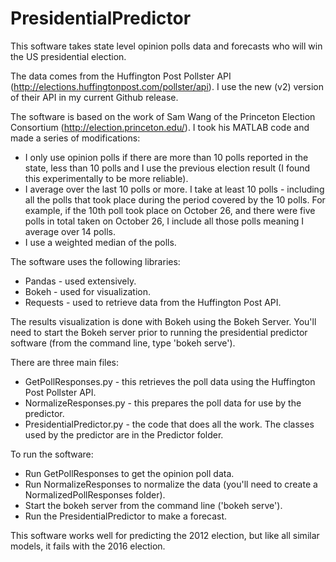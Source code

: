 # PresidentialPredictor #

This software takes state level opinion polls data and forecasts who will win the US presidential election.

The data comes from the Huffington Post Pollster API (http://elections.huffingtonpost.com/pollster/api). I use the new (v2) version of their API in my current Github release. 

The software is based on the work of Sam Wang of the Princeton Election Consortium (http://election.princeton.edu/). I took his MATLAB code and made a series of modifications:
* I only use opinion polls if there are more than 10 polls reported in the state, less than 10 polls and I use the previous election result (I found this experimentally to be more reliable).
* I average over the last 10 polls or more. I take at least 10 polls - including all the polls that took place during the period covered by the 10 polls. For example, if the 10th poll took place on October 26, and there were five polls in total taken on October 26, I include all those polls meaning I average over 14 polls.
* I use a weighted median of the polls.

The software uses the following libraries:
* Pandas - used extensively.
* Bokeh - used for visualization.
* Requests - used to retrieve data from the Huffington Post API.

The results visualization is done with Bokeh using the Bokeh Server. You'll need to start the Bokeh server prior to running the presidential predictor software (from the command line, type 'bokeh serve').

There are three main files:
* GetPollResponses.py - this retrieves the poll data using the Huffington Post Pollster API.
* NormalizeResponses.py - this prepares the poll data for use by the predictor.
* PresidentialPredictor.py - the code that does all the work. The classes used by the predictor are in the Predictor folder.

To run the software:
* Run GetPollResponses to get the opinion poll data.
* Run NormalizeResponses to normalize the data (you'll need to create a NormalizedPollResponses folder).
* Start the bokeh server from the command line ('bokeh serve').
* Run the PresidentialPredictor to make a forecast.

This software works well for predicting the 2012 election, but like all similar models, it fails with the 2016 election.
